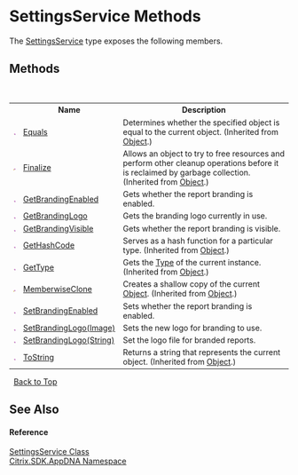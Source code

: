 # SettingsService Methods
 

The <a href="T_Citrix_SDK_AppDNA_SettingsService">SettingsService</a> type exposes the following members.


## Methods
&nbsp;<table><tr><th></th><th>Name</th><th>Description</th></tr><tr><td>![Public method](media/pubmethod.gif "Public method")</td><td><a href="http://msdn2.microsoft.com/en-us/library/bsc2ak47" target="_blank">Equals</a></td><td>
Determines whether the specified object is equal to the current object.
 (Inherited from <a href="http://msdn2.microsoft.com/en-us/library/e5kfa45b" target="_blank">Object</a>.)</td></tr><tr><td>![Protected method](media/protmethod.gif "Protected method")</td><td><a href="http://msdn2.microsoft.com/en-us/library/4k87zsw7" target="_blank">Finalize</a></td><td>
Allows an object to try to free resources and perform other cleanup operations before it is reclaimed by garbage collection.
 (Inherited from <a href="http://msdn2.microsoft.com/en-us/library/e5kfa45b" target="_blank">Object</a>.)</td></tr><tr><td>![Public method](media/pubmethod.gif "Public method")</td><td><a href="M_Citrix_SDK_AppDNA_SettingsService_GetBrandingEnabled">GetBrandingEnabled</a></td><td>
Gets whether the report branding is enabled.</td></tr><tr><td>![Public method](media/pubmethod.gif "Public method")</td><td><a href="M_Citrix_SDK_AppDNA_SettingsService_GetBrandingLogo">GetBrandingLogo</a></td><td>
Gets the branding logo currently in use.</td></tr><tr><td>![Public method](media/pubmethod.gif "Public method")</td><td><a href="M_Citrix_SDK_AppDNA_SettingsService_GetBrandingVisible">GetBrandingVisible</a></td><td>
Gets whether the report branding is visible.</td></tr><tr><td>![Public method](media/pubmethod.gif "Public method")</td><td><a href="http://msdn2.microsoft.com/en-us/library/zdee4b3y" target="_blank">GetHashCode</a></td><td>
Serves as a hash function for a particular type.
 (Inherited from <a href="http://msdn2.microsoft.com/en-us/library/e5kfa45b" target="_blank">Object</a>.)</td></tr><tr><td>![Public method](media/pubmethod.gif "Public method")</td><td><a href="http://msdn2.microsoft.com/en-us/library/dfwy45w9" target="_blank">GetType</a></td><td>
Gets the <a href="http://msdn2.microsoft.com/en-us/library/42892f65" target="_blank">Type</a> of the current instance.
 (Inherited from <a href="http://msdn2.microsoft.com/en-us/library/e5kfa45b" target="_blank">Object</a>.)</td></tr><tr><td>![Protected method](media/protmethod.gif "Protected method")</td><td><a href="http://msdn2.microsoft.com/en-us/library/57ctke0a" target="_blank">MemberwiseClone</a></td><td>
Creates a shallow copy of the current <a href="http://msdn2.microsoft.com/en-us/library/e5kfa45b" target="_blank">Object</a>.
 (Inherited from <a href="http://msdn2.microsoft.com/en-us/library/e5kfa45b" target="_blank">Object</a>.)</td></tr><tr><td>![Public method](media/pubmethod.gif "Public method")</td><td><a href="M_Citrix_SDK_AppDNA_SettingsService_SetBrandingEnabled">SetBrandingEnabled</a></td><td>
Sets whether the report branding is enabled.</td></tr><tr><td>![Public method](media/pubmethod.gif "Public method")</td><td><a href="M_Citrix_SDK_AppDNA_SettingsService_SetBrandingLogo">SetBrandingLogo(Image)</a></td><td>
Sets the new logo for branding to use.</td></tr><tr><td>![Public method](media/pubmethod.gif "Public method")</td><td><a href="M_Citrix_SDK_AppDNA_SettingsService_SetBrandingLogo_1">SetBrandingLogo(String)</a></td><td>
Set the logo file for branded reports.</td></tr><tr><td>![Public method](media/pubmethod.gif "Public method")</td><td><a href="http://msdn2.microsoft.com/en-us/library/7bxwbwt2" target="_blank">ToString</a></td><td>
Returns a string that represents the current object.
 (Inherited from <a href="http://msdn2.microsoft.com/en-us/library/e5kfa45b" target="_blank">Object</a>.)</td></tr></table>&nbsp;
<a href="#settingsservice-methods">Back to Top</a>

## See Also


#### Reference
<a href="T_Citrix_SDK_AppDNA_SettingsService">SettingsService Class</a><br /><a href="N_Citrix_SDK_AppDNA">Citrix.SDK.AppDNA Namespace</a><br />